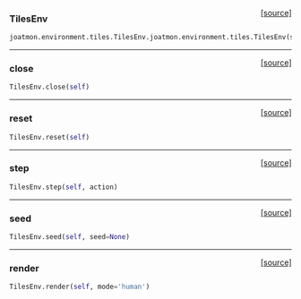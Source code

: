 <span style="float:right;">[[source]](https://github.com/malkoch/joatmon/blob/master/joatmon/environment/tiles.py#L8)</span>

### TilesEnv

```python
joatmon.environment.tiles.TilesEnv.joatmon.environment.tiles.TilesEnv(size)
```

----

<span style="float:right;">[[source]](https://github.com/malkoch/joatmon/blob/master/joatmon/environment/tiles.py#L36)</span>

### close

```python
TilesEnv.close(self)
```

----

<span style="float:right;">[[source]](https://github.com/malkoch/joatmon/blob/master/joatmon/environment/tiles.py#L49)</span>

### reset

```python
TilesEnv.reset(self)
```

----

<span style="float:right;">[[source]](https://github.com/malkoch/joatmon/blob/master/joatmon/environment/tiles.py#L63)</span>

### step

```python
TilesEnv.step(self, action)
```

----

<span style="float:right;">[[source]](https://github.com/malkoch/joatmon/blob/master/joatmon/environment/tiles.py#L60)</span>

### seed

```python
TilesEnv.seed(self, seed=None)
```

----

<span style="float:right;">[[source]](https://github.com/malkoch/joatmon/blob/master/joatmon/environment/tiles.py#L39)</span>

### render

```python
TilesEnv.render(self, mode='human')
```
